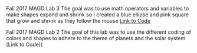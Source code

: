 Fall 2017 MAGD Lab 3
The goal was to use math operators and variables to make shapes expand and shrink so I created a blue ellipse and pink square
that grow and shrink as they follow the mouse
[Link to Code](https://github.com/CervantesG/GG-MAGD/blob/gh-pages/f17_magd150_lab03_Cervantes.pde)

Fall 2017 MAGD Lab 2
The goal of this lab was to use the different coding of colors and shapes to adhere to the theme of planets and the solar system
[Link to Code](
